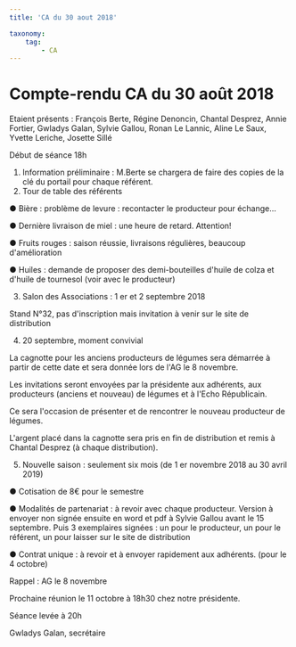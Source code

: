 ```yaml
---
title: 'CA du 30 aout 2018'

taxonomy:
    tag:
        - CA
---
```


# Compte-rendu CA du 30 août 2018

Etaient présents : François Berte, Régine Denoncin, Chantal Desprez, Annie Fortier, Gwladys
Galan, Sylvie Gallou, Ronan Le Lannic, Aline Le Saux, Yvette Leriche, Josette Sillé

Début de séance 18h

1. Information préliminaire : M.Berte se chargera de faire des copies de la clé
    du portail pour chaque référent.
2. Tour de table des référents

● Bière : problème de levure : recontacter le producteur pour échange...

● Dernière livraison de miel : une heure de retard. Attention!

● Fruits rouges : saison réussie, livraisons régulières, beaucoup d'amélioration

● Huiles : demande de proposer des demi-bouteilles d'huile de colza et d'huile de
tournesol (voir avec le producteur)

3. Salon des Associations : 1 er et 2 septembre 2018

Stand N°32, pas d'inscription mais invitation à venir sur le site de distribution

4. 20 septembre, moment convivial

La cagnotte pour les anciens producteurs de légumes sera démarrée à partir de cette date et
sera donnée lors de l'AG le 8 novembre.

Les invitations seront envoyées par la présidente aux adhérents, aux producteurs (anciens et
nouveau) de légumes et à l'Echo Républicain.

Ce sera l'occasion de présenter et de rencontrer le nouveau producteur de légumes.

L'argent placé dans la cagnotte sera pris en fin de distribution et remis à Chantal Desprez (à
chaque distribution).


5. Nouvelle saison : seulement six mois (de 1 er novembre 2018 au 30 avril
    2019)

● Cotisation de 8€ pour le semestre

● Modalités de partenariat : à revoir avec chaque producteur. Version à envoyer non
signée ensuite en word et pdf à Sylvie Gallou avant le 15 septembre. Puis 3 exemplaires
signées : un pour le producteur, un pour le référent, un pour laisser sur le site de distribution

● Contrat unique : à revoir et à envoyer rapidement aux adhérents. (pour le 4 octobre)

Rappel : AG le 8 novembre

Prochaine réunion le 11 octobre à 18h30 chez notre présidente.

Séance levée à 20h


Gwladys Galan, secrétaire

